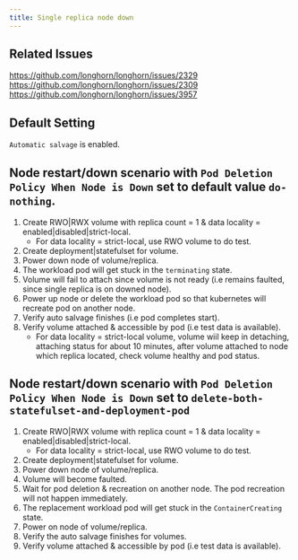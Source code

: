 ```yaml
---
title: Single replica node down
---
```


## Related Issues
https://github.com/longhorn/longhorn/issues/2329
https://github.com/longhorn/longhorn/issues/2309
https://github.com/longhorn/longhorn/issues/3957

## Default Setting
`Automatic salvage` is enabled.

## Node restart/down scenario with `Pod Deletion Policy When Node is Down` set to default value `do-nothing`.
1. Create RWO|RWX volume with replica count = 1 & data locality = enabled|disabled|strict-local.
   - For data locality = strict-local, use RWO volume to do test.
2. Create deployment|statefulset for volume.
3. Power down node of volume/replica.
4. The workload pod will get stuck in the `terminating` state.
5. Volume will fail to attach since volume is not ready (i.e remains faulted, since single replica is on downed node).
6. Power up node or delete the workload pod so that kubernetes will recreate pod on another node.
7. Verify auto salvage finishes (i.e pod completes start).
8. Verify volume attached & accessible by pod (i.e test data is available).
   - For data locality = strict-local volume, volume wiil keep in detaching, attaching status for about 10 minutes, after volume attached to node which replica located, check volume healthy and pod status.

## Node restart/down scenario with `Pod Deletion Policy When Node is Down` set to `delete-both-statefulset-and-deployment-pod`
1. Create RWO|RWX volume with replica count = 1 & data locality = enabled|disabled|strict-local.
   - For data locality = strict-local, use RWO volume to do test.
2. Create deployment|statefulset for volume.
3. Power down node of volume/replica.
4. Volume will become faulted.
5. Wait for pod deletion & recreation on another node.
   The pod recreation will not happen immediately.
6. The replacement workload pod will get stuck in the `ContainerCreating` state.
7. Power on node of volume/replica.
8. Verify the auto salvage finishes for volumes.
9. Verify volume attached & accessible by pod (i.e test data is available).